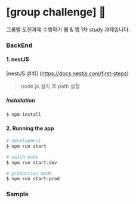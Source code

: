 # [group challenge] :metal:

그룹별 도전과제 수행하기 웹 & 앱
1차 study 과제입니다.

### BackEnd

#### 1. nestJS
[nestJS 설치] (https://docs.nestjs.com/first-steps)
 > node.js 설치 후 path 설정
 > 
##### Installation
```bash
$ npm install
```

#### 2. Running the app

```bash
# development
$ npm run start

# watch mode
$ npm run start:dev

# production mode
$ npm run start:prod
```

### Sample
